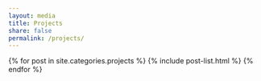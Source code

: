 ```yaml
---
layout: media
title: Projects
share: false
permalink: /projects/
---
```


<div class="tiles">                                                             
{% for post in site.categories.projects %}
  {% include post-list.html %}                                                  
{% endfor %}                                                                    
</div>

<!--
<p>
<a href="https://github.com/jasonpchang/pitchfx_sql">Create your own PitchFX SQL database using Python </a>
</p>
-->
